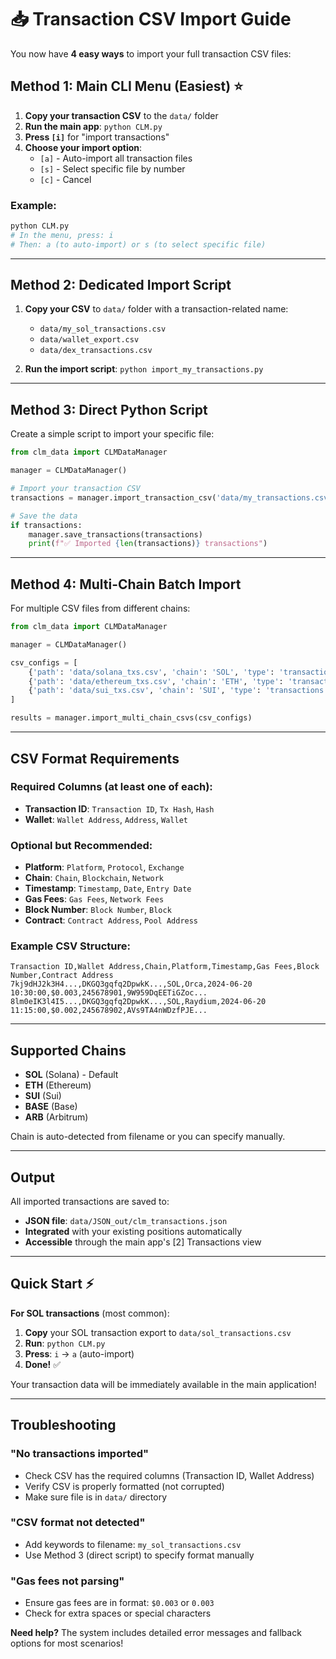 # 📥 Transaction CSV Import Guide

You now have **4 easy ways** to import your full transaction CSV files:

## **Method 1: Main CLI Menu (Easiest) ⭐**

1. **Copy your transaction CSV** to the `data/` folder
2. **Run the main app**: `python CLM.py`
3. **Press `[i]`** for "import transactions" 
4. **Choose your import option**:
   - `[a]` - Auto-import all transaction files
   - `[s]` - Select specific file by number
   - `[c]` - Cancel

### Example:
```bash
python CLM.py
# In the menu, press: i
# Then: a (to auto-import) or s (to select specific file)
```

---

## **Method 2: Dedicated Import Script**

1. **Copy your CSV** to `data/` folder with a transaction-related name:
   - `data/my_sol_transactions.csv`
   - `data/wallet_export.csv`
   - `data/dex_transactions.csv`

2. **Run the import script**: `python import_my_transactions.py`

---

## **Method 3: Direct Python Script**

Create a simple script to import your specific file:

```python
from clm_data import CLMDataManager

manager = CLMDataManager()

# Import your transaction CSV
transactions = manager.import_transaction_csv('data/my_transactions.csv', 'SOL')

# Save the data
if transactions:
    manager.save_transactions(transactions)
    print(f"✅ Imported {len(transactions)} transactions")
```

---

## **Method 4: Multi-Chain Batch Import**

For multiple CSV files from different chains:

```python
from clm_data import CLMDataManager

manager = CLMDataManager()

csv_configs = [
    {'path': 'data/solana_txs.csv', 'chain': 'SOL', 'type': 'transactions'},
    {'path': 'data/ethereum_txs.csv', 'chain': 'ETH', 'type': 'transactions'},
    {'path': 'data/sui_txs.csv', 'chain': 'SUI', 'type': 'transactions'}
]

results = manager.import_multi_chain_csvs(csv_configs)
```

---

## **CSV Format Requirements**

### **Required Columns** (at least one of each):
- **Transaction ID**: `Transaction ID`, `Tx Hash`, `Hash`
- **Wallet**: `Wallet Address`, `Address`, `Wallet`

### **Optional but Recommended**:
- **Platform**: `Platform`, `Protocol`, `Exchange`
- **Chain**: `Chain`, `Blockchain`, `Network`
- **Timestamp**: `Timestamp`, `Date`, `Entry Date`
- **Gas Fees**: `Gas Fees`, `Network Fees`
- **Block Number**: `Block Number`, `Block`
- **Contract**: `Contract Address`, `Pool Address`

### **Example CSV Structure**:
```csv
Transaction ID,Wallet Address,Chain,Platform,Timestamp,Gas Fees,Block Number,Contract Address
7kj9dHJ2k3H4...,DKGQ3gqfq2DpwkK...,SOL,Orca,2024-06-20 10:30:00,$0.003,245678901,9W959DqEETiGZoc...
8lm0eIK3l4I5...,DKGQ3gqfq2DpwkK...,SOL,Raydium,2024-06-20 11:15:00,$0.002,245678902,AVs9TA4nWDzfPJE...
```

---

## **Supported Chains**

- **SOL** (Solana) - Default
- **ETH** (Ethereum)
- **SUI** (Sui)
- **BASE** (Base)
- **ARB** (Arbitrum)

Chain is auto-detected from filename or you can specify manually.

---

## **Output**

All imported transactions are saved to:
- **JSON file**: `data/JSON_out/clm_transactions.json`
- **Integrated** with your existing positions automatically
- **Accessible** through the main app's [2] Transactions view

---

## **Quick Start** ⚡

**For SOL transactions** (most common):

1. **Copy** your SOL transaction export to `data/sol_transactions.csv`
2. **Run**: `python CLM.py`
3. **Press**: `i` → `a` (auto-import)
4. **Done!** ✅

Your transaction data will be immediately available in the main application!

---

## **Troubleshooting**

### **"No transactions imported"**
- Check CSV has the required columns (Transaction ID, Wallet Address)
- Verify CSV is properly formatted (not corrupted)
- Make sure file is in `data/` directory

### **"CSV format not detected"**
- Add keywords to filename: `my_sol_transactions.csv`
- Use Method 3 (direct script) to specify format manually

### **"Gas fees not parsing"**
- Ensure gas fees are in format: `$0.003` or `0.003`
- Check for extra spaces or special characters

**Need help?** The system includes detailed error messages and fallback options for most scenarios!